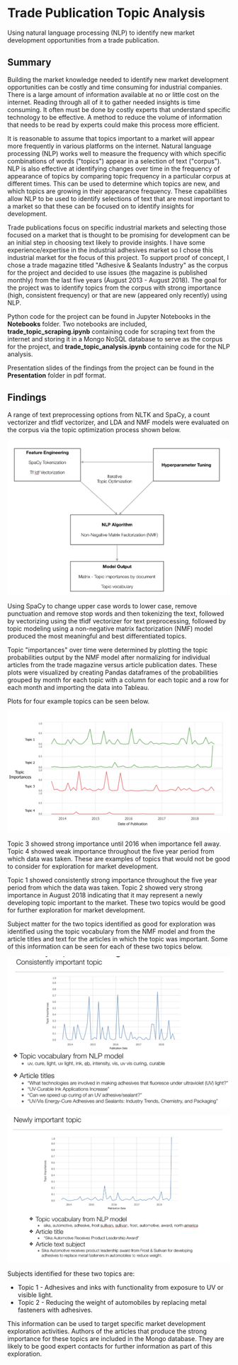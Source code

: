 # Trade Publication Topic Analysis
Using natural language processing (NLP) to identify new market development opportunities from a trade publication.

## Summary
Building the market knowledge needed to identify new market development opportunities can be costly and time consuming for industrial companies.  There is a large amount of information available at no or little cost on the internet.  Reading through all of it to gather needed insights is time consuming.  It often must be done by costly experts that understand specific technology to be effective.  A method to reduce the volume of information that needs to be read by experts could make this process more efficient.

It is reasonable to assume that topics important to a market will appear more frequently in various platforms on the internet.  Natural language processing (NLP) works well to measure the frequency with which specific combinations of words ("topics") appear in a selection of text ("corpus").  NLP is also effective at identifying changes over time in the frequency of appearance of topics by comparing topic frequency in a particular corpus at different times.  This can be used to determine which topics are new, and which topics are growing in their appearance frequency.  These capabilities allow NLP to be used to identify selections of text that are most important to a market so that these can be focused on to identify insights for development.

Trade publications focus on specific industrial markets and selecting those focused on a market that is thought to be promising for development can be an initial step in choosing text likely to provide insights.  I have some experience/expertise in the industrial adhesives market so I chose this industrial market for the focus of this project.  To support proof of concept, I chose a trade magazine titled "Adhesive & Sealants Industry" as the corpus for the project and decided to use issues (the magazine is published monthly) from the last five years (August 2013 - August 2018).  The goal for the project was to identify topics from the corpus with strong importance (high, consistent frequency) or that are new (appeared only recently) using NLP.

Python code for the project can be found in Jupyter Notebooks in the **Notebooks** folder.  Two notebooks are included, **trade_topic_scraping.ipynb** containing code for scraping text from the internet and storing it in a Mongo NoSQL database to serve as the corpus for the project, and **trade_topic_analysis.ipynb** containing code for the NLP analysis.

Presentation slides of the findings from the project can be found in the **Presentation** folder in pdf format.

## Findings
A range of text preprocessing options from NLTK and SpaCy, a count vectorizer and tfidf vectorizer, and LDA and NMF models were evaluated on the corpus via the topic optimization process shown below.

![image](Images/topic_optimization.png)

Using SpaCy to change upper case words to lower case, remove punctuation and remove stop words and then tokenizing the text, followed by vectorizing using the tfidf vectorizer for text preprocessing, followed by topic modeling using a non-negative matrix factorization (NMF) model produced the most meaningful and best differentiated topics.

Topic "importances" over time were determined by plotting the topic probabilities output by the NMF model after normalizing for individual articles from the trade magazine versus article publication dates.  These plots were visualized by creating Pandas dataframes of the probabilities grouped by month for each topic with a column for each topic and a row for each month and importing the data into Tableau.

Plots for four example topics can be seen below.

![image](Images/topic_examples.png)

Topic 3 showed strong importance until 2016 when importance fell away.  Topic 4 showed weak importance throughout the five year period from which data was taken.  These are examples of topics that would not be good to consider for exploration for market development.

Topic 1 showed consistently strong importance throughout the five year period from which the data was taken.  Topic 2 showed very strong importance in August 2018 indicating that it may represent a newly developing topic important to the market.  These two topics would be good for further exploration for market development.

Subject matter for the two topics identified as good for exploration was identified using the topic vocabulary from the NMF model and from the article titles and text for the articles in which the topic was important.  Some of this information can be seen for each  of these two topics below.

![image](Images/consistently_important_topic.png)

![image](Images/newly_important_topic.png)

Subjects identified for these two topics are:
* Topic 1 - Adhesives and inks with functionality from exposure to UV or visible light.
* Topic 2 - Reducing the weight of automobiles by replacing metal fasteners with adhesives.

This information can be used to target specific market development exploration activities.  Authors of the articles that produce the strong importance for these topics are included in the Mongo database.  They are likely to be good expert contacts for further information as part of this exploration.
